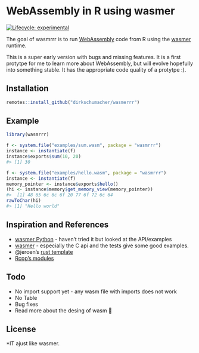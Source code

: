 
<!-- README.md is generated from README.Rmd. Please edit that file -->

# WebAssembly in R using wasmer

<!-- badges: start -->

[![Lifecycle:
experimental](https://img.shields.io/badge/lifecycle-experimental-orange.svg)](https://www.tidyverse.org/lifecycle/#experimental)
<!-- badges: end -->

The goal of wasmrrr is to run
[WebAssembly](https://developer.mozilla.org/en-US/docs/WebAssembly/Concepts)
code from R using the [wasmer](https://wasmer.io/) runtime.

This is a super early version with bugs and missing features. It is a
first protytpe for me to learn more about WebAssembly, but will evolve
hopefully into something stable. It has the appropriate code quality of
a protytpe :).

## Installation

``` r
remotes::install_github("dirkschumacher/wasmerrr")
```

## Example

``` r
library(wasmrrr)
```

``` r
f <- system.file("examples/sum.wasm", package = "wasmrrr")
instance <- instantiate(f)
instance$exports$sum(10, 20)
#> [1] 30
```

``` r
f <- system.file("examples/hello.wasm", package = "wasmrrr")
instance <- instantiate(f)
memory_pointer <- instance$exports$hello()
(hi <- instance$memory$get_memory_view(memory_pointer))
#>  [1] 48 65 6c 6c 6f 20 77 6f 72 6c 64
rawToChar(hi)
#> [1] "Hello world"
```

## Inspiration and References

  - [wasmer Python](https://github.com/wasmerio/python-ext-wasm) -
    haven’t tried it but looked at the API/examples
  - [wasmer](https://github.com/wasmerio/wasmer) - especially the C api
    and the tests give some good examples.
  - @jeroen’s [rust template](https://github.com/r-rust/hellorust)
  - [Rcpp’s
    modules](http://dirk.eddelbuettel.com/code/rcpp/Rcpp-modules.pdf)

## Todo

  - No import support yet - any wasm file with imports does not work
  - No Table
  - Bug fixes
  - Read more about the desing of wasm 🙈

## License

\*IT ajust like wasmer.
